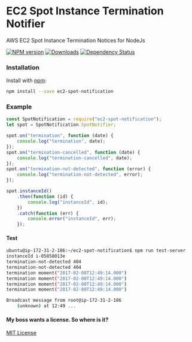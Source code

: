 # EC2 Spot Instance Termination Notifier
AWS EC2 Spot Instance Termination Notices for NodeJs

[![NPM version][npm-image]][npm-url] [![Downloads][downloads-image]][npm-url] [![Dependency Status][dependency-image]][dependency-url]

### Installation
Install with [npm](http://github.com/isaacs/npm):
```bash
npm install --save ec2-spot-notification
```

### Example
```javascript
const SpotNotification = require("ec2-spot-notification");
let spot = SpotNotification.SpotNotifier;

spot.on("termination", function (date) {
    console.log("termination", date);
});
spot.on("termination-cancelled", function (date) {
    console.log("termination-cancelled", date);
});
spot.on("termination-not-detected", function (error) {
    console.log("termination-not-detected", error);
});

spot.instanceId()
    .then(function (id) {
        console.log("instanceId", id);
    })
    .catch(function (err) {
        console.error("instanceId", err);
    });
```

#### Test
```bash
ubuntu@ip-172-31-2-186:~/ec2-spot-notification$ npm run test-server
instanceId i-05858013e
termination-not-detected 404
termination-not-detected 404
termination moment("2017-02-08T12:49:14.000")
termination moment("2017-02-08T12:49:14.000")
termination moment("2017-02-08T12:49:14.000")
termination moment("2017-02-08T12:49:14.000")

Broadcast message from root@ip-172-31-2-186
	(unknown) at 12:49 ...

```

#### My boss wants a license. So where is it?
[MIT License](./LICENSE)

[dependency-image]: https://david-dm.org/brendtumi/ec2-spot-notification.svg?style=flat-square
[downloads-image]: http://img.shields.io/npm/dm/ec2-spot-notification.svg?style=flat-square
[npm-image]: https://img.shields.io/npm/v/ec2-spot-notification.svg?style=flat-square
[dependency-url]: https://david-dm.org/brendtumi/ec2-spot-notification
[npm-url]: https://npmjs.org/package/ec2-spot-notification
